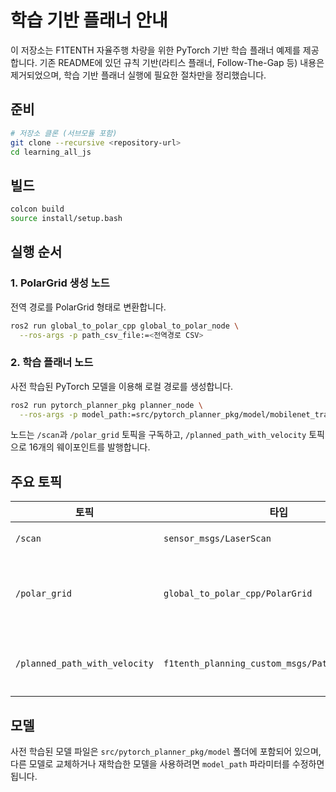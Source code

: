# 학습 기반 플래너 안내

이 저장소는 F1TENTH 자율주행 차량을 위한 PyTorch 기반 학습 플래너 예제를 제공합니다.
기존 README에 있던 규칙 기반(라티스 플래너, Follow-The-Gap 등) 내용은 제거되었으며,
학습 기반 플래너 실행에 필요한 절차만을 정리했습니다.

## 준비

```bash
# 저장소 클론 (서브모듈 포함)
git clone --recursive <repository-url>
cd learning_all_js
```

## 빌드

```bash
colcon build
source install/setup.bash
```

## 실행 순서

### 1. PolarGrid 생성 노드
전역 경로를 PolarGrid 형태로 변환합니다.

```bash
ros2 run global_to_polar_cpp global_to_polar_node \
  --ros-args -p path_csv_file:=<전역경로 CSV>
```

### 2. 학습 플래너 노드
사전 학습된 PyTorch 모델을 이용해 로컬 경로를 생성합니다.

```bash
ros2 run pytorch_planner_pkg planner_node \
  --ros-args -p model_path:=src/pytorch_planner_pkg/model/mobilenet_trained_updated.pt
```

노드는 `/scan`과 `/polar_grid` 토픽을 구독하고,
`/planned_path_with_velocity` 토픽으로 16개의 웨이포인트를 발행합니다.

## 주요 토픽

| 토픽 | 타입 | 설명 |
|------|------|------|
| `/scan` | `sensor_msgs/LaserScan` | LIDAR 스캔 데이터 |
| `/polar_grid` | `global_to_polar_cpp/PolarGrid` | 전역 경로를 PolarGrid로 표현한 데이터 |
| `/planned_path_with_velocity` | `f1tenth_planning_custom_msgs/PathWithVelocity` | 학습 플래너가 생성한 경로 및 속도 |

## 모델

사전 학습된 모델 파일은 `src/pytorch_planner_pkg/model` 폴더에 포함되어 있으며,
다른 모델로 교체하거나 재학습한 모델을 사용하려면 `model_path` 파라미터를 수정하면 됩니다.
